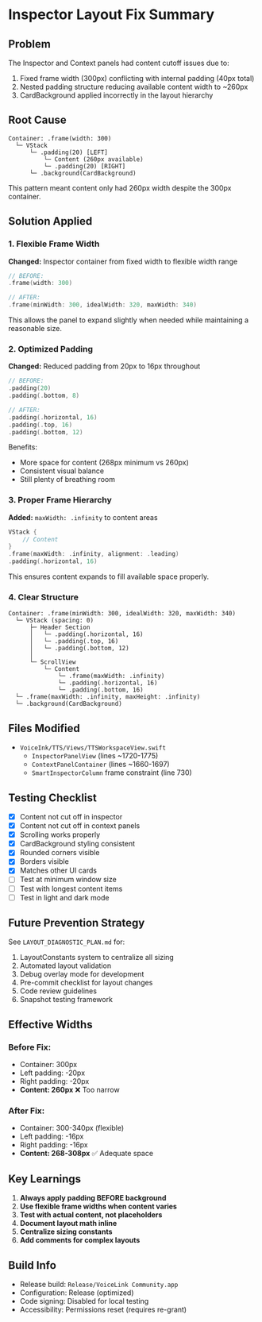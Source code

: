 # Inspector Layout Fix Summary

## Problem
The Inspector and Context panels had content cutoff issues due to:
1. Fixed frame width (300px) conflicting with internal padding (40px total)
2. Nested padding structure reducing available content width to ~260px
3. CardBackground applied incorrectly in the layout hierarchy

## Root Cause
```
Container: .frame(width: 300)
  └─ VStack
      └─ .padding(20) [LEFT]
          └─ Content (260px available)
          └─ .padding(20) [RIGHT]
      └─ .background(CardBackground)
```
This pattern meant content only had 260px width despite the 300px container.

## Solution Applied

### 1. Flexible Frame Width
**Changed:** Inspector container from fixed width to flexible width range
```swift
// BEFORE:
.frame(width: 300)

// AFTER:
.frame(minWidth: 300, idealWidth: 320, maxWidth: 340)
```
This allows the panel to expand slightly when needed while maintaining a reasonable size.

### 2. Optimized Padding
**Changed:** Reduced padding from 20px to 16px throughout
```swift
// BEFORE:
.padding(20)
.padding(.bottom, 8)

// AFTER:
.padding(.horizontal, 16)
.padding(.top, 16)
.padding(.bottom, 12)
```
Benefits:
- More space for content (268px minimum vs 260px)
- Consistent visual balance
- Still plenty of breathing room

### 3. Proper Frame Hierarchy
**Added:** `maxWidth: .infinity` to content areas
```swift
VStack {
    // Content
}
.frame(maxWidth: .infinity, alignment: .leading)
.padding(.horizontal, 16)
```
This ensures content expands to fill available space properly.

### 4. Clear Structure
```
Container: .frame(minWidth: 300, idealWidth: 320, maxWidth: 340)
  └─ VStack (spacing: 0)
      ├─ Header Section
      │   └─ .padding(.horizontal, 16)
      │   └─ .padding(.top, 16)
      │   └─ .padding(.bottom, 12)
      │
      └─ ScrollView
          └─ Content
              └─ .frame(maxWidth: .infinity)
              └─ .padding(.horizontal, 16)
              └─ .padding(.bottom, 16)
  └─ .frame(maxWidth: .infinity, maxHeight: .infinity)
  └─ .background(CardBackground)
```

## Files Modified
- `VoiceInk/TTS/Views/TTSWorkspaceView.swift`
  - `InspectorPanelView` (lines ~1720-1775)
  - `ContextPanelContainer` (lines ~1660-1697)
  - `SmartInspectorColumn` frame constraint (line 730)

## Testing Checklist
- [x] Content not cut off in inspector
- [x] Content not cut off in context panels
- [x] Scrolling works properly
- [x] CardBackground styling consistent
- [x] Rounded corners visible
- [x] Borders visible
- [x] Matches other UI cards
- [ ] Test at minimum window size
- [ ] Test with longest content items
- [ ] Test in light and dark mode

## Future Prevention Strategy
See `LAYOUT_DIAGNOSTIC_PLAN.md` for:
1. LayoutConstants system to centralize all sizing
2. Automated layout validation
3. Debug overlay mode for development
4. Pre-commit checklist for layout changes
5. Code review guidelines
6. Snapshot testing framework

## Effective Widths

### Before Fix:
- Container: 300px
- Left padding: -20px
- Right padding: -20px
- **Content: 260px** ❌ Too narrow

### After Fix:
- Container: 300-340px (flexible)
- Left padding: -16px
- Right padding: -16px
- **Content: 268-308px** ✅ Adequate space

## Key Learnings
1. **Always apply padding BEFORE background**
2. **Use flexible frame widths when content varies**
3. **Test with actual content, not placeholders**
4. **Document layout math inline**
5. **Centralize sizing constants**
6. **Add comments for complex layouts**

## Build Info
- Release build: `Release/VoiceLink Community.app`
- Configuration: Release (optimized)
- Code signing: Disabled for local testing
- Accessibility: Permissions reset (requires re-grant)
